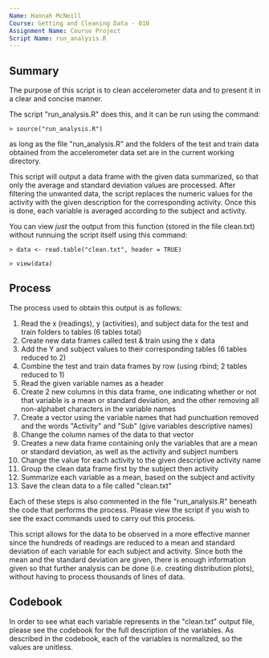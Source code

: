 ```yaml
---
Name: Hannah McNeill
Course: Getting and Cleaning Data - 010
Assignment Name: Course Project
Script Name: run_analysis.R
---
```

## Summary

The purpose of this script is to clean accelerometer data and to present it in a clear and concise manner.

The script "run_analysis.R" does this, and it can be run using the command:

 `> source("run_analysis.R")`
 
as long as the file "run_analysis.R" and the folders of the test and train data obtained from the accelerometer data set are in the current working directory.
 
This script will output a data frame with the given data summarized, so that only the average and standard deviation values are processed.  After filtering the unwanted data, the script replaces the numeric values for the activity with the given description for the corresponding activity.  Once this is done, each variable is averaged according to the subject and activity.

You can view *just* the output from this function (stored in the file clean.txt) without runnuing the script itself using this command:

`> data <- read.table("clean.txt", header = TRUE)`

`> view(data)`

## Process

The process used to obtain this output is as follows: 

1. Read the x (readings), y (activities), and subject data for the test and train folders to tables (6 tables total)
2. Create new data frames called test & train using the x data 
3. Add the Y and subject values to their corresponding tables (6 tables reduced to 2)
4. Combine the test and train data frames by row (using rbind; 2 tables reduced to 1) 
5. Read the given variable names as a header
6. Create 2 new columns in this data frame, one indicating whether or not that variable is a mean or standard deviation, and the other removing all non-alphabet characters in the variable names
7. Create a vector using the variable names that had punctuation removed and the words "Activity" and "Sub" (give variables descriptive names)
8. Change the column names of the data to that vector
9. Creates a new data frame containing only the variables that are a mean or standard deviation, as well as the activity and subject numbers
10. Change the value for each activity to the given descriptive activity name
11. Group the clean data frame first by the subject then activity
12. Summarize each variable as a mean, based on the subject and activity
13. Save the clean data to a file called "clean.txt"

Each of these steps is also commented in the file "run_analysis.R" beneath the code that performs the process.  Please view the script if you wish to see the exact commands used to carry out this process. 

This script allows for the data to be observed in a more effective manner since the hundreds of readings are reduced to a mean and standard deviation of each variable for each subject and activity.  Since both the mean and the standard deviation are given, there is enough information given so that further analysis can be done (i.e. creating distribution plots), without having to process thousands of lines of data.

## Codebook

In order to see what each variable represents in the "clean.txt" output file, please see the codebook for the full description of the variables. As described in the codebook, each of the variables is normalized, so the values are unitless. 
